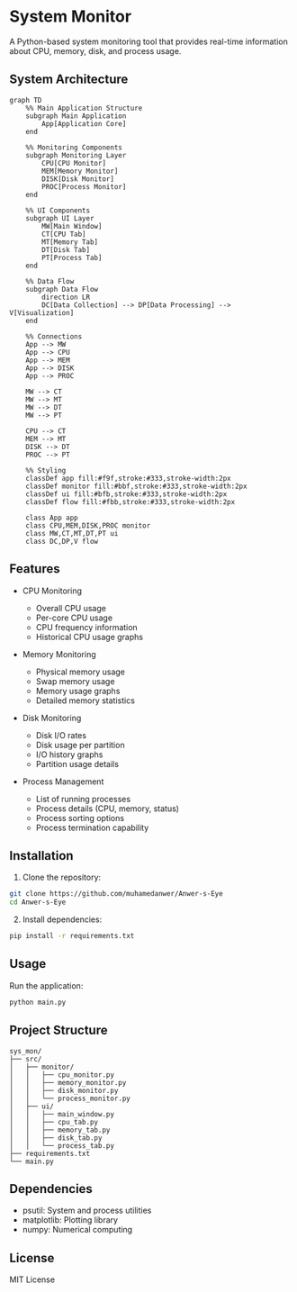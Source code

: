 # System Monitor

A Python-based system monitoring tool that provides real-time information about CPU, memory, disk, and process usage.

## System Architecture

```mermaid
graph TD
    %% Main Application Structure
    subgraph Main Application
        App[Application Core]
    end

    %% Monitoring Components
    subgraph Monitoring Layer
        CPU[CPU Monitor]
        MEM[Memory Monitor]
        DISK[Disk Monitor]
        PROC[Process Monitor]
    end

    %% UI Components
    subgraph UI Layer
        MW[Main Window]
        CT[CPU Tab]
        MT[Memory Tab]
        DT[Disk Tab]
        PT[Process Tab]
    end

    %% Data Flow
    subgraph Data Flow
        direction LR
        DC[Data Collection] --> DP[Data Processing] --> V[Visualization]
    end

    %% Connections
    App --> MW
    App --> CPU
    App --> MEM
    App --> DISK
    App --> PROC

    MW --> CT
    MW --> MT
    MW --> DT
    MW --> PT

    CPU --> CT
    MEM --> MT
    DISK --> DT
    PROC --> PT

    %% Styling
    classDef app fill:#f9f,stroke:#333,stroke-width:2px
    classDef monitor fill:#bbf,stroke:#333,stroke-width:2px
    classDef ui fill:#bfb,stroke:#333,stroke-width:2px
    classDef flow fill:#fbb,stroke:#333,stroke-width:2px

    class App app
    class CPU,MEM,DISK,PROC monitor
    class MW,CT,MT,DT,PT ui
    class DC,DP,V flow
```

## Features

- CPU Monitoring
  - Overall CPU usage
  - Per-core CPU usage
  - CPU frequency information
  - Historical CPU usage graphs

- Memory Monitoring
  - Physical memory usage
  - Swap memory usage
  - Memory usage graphs
  - Detailed memory statistics

- Disk Monitoring
  - Disk I/O rates
  - Disk usage per partition
  - I/O history graphs
  - Partition usage details

- Process Management
  - List of running processes
  - Process details (CPU, memory, status)
  - Process sorting options
  - Process termination capability

## Installation

1. Clone the repository:
```bash
git clone https://github.com/muhamedanwer/Anwer-s-Eye
cd Anwer-s-Eye
```

2. Install dependencies:
```bash
pip install -r requirements.txt
```

## Usage

Run the application:
```bash
python main.py
```

## Project Structure

```
sys_mon/
├── src/
│   ├── monitor/
│   │   ├── cpu_monitor.py
│   │   ├── memory_monitor.py
│   │   ├── disk_monitor.py
│   │   └── process_monitor.py
│   ├── ui/
│   │   ├── main_window.py
│   │   ├── cpu_tab.py
│   │   ├── memory_tab.py
│   │   ├── disk_tab.py
│   │   └── process_tab.py
├── requirements.txt
└── main.py
```

## Dependencies

- psutil: System and process utilities
- matplotlib: Plotting library
- numpy: Numerical computing

## License

MIT License 
